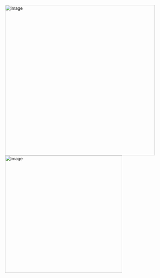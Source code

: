 <img width="494" alt="image" src="https://github.com/user-attachments/assets/c788fb77-025b-4c38-aaf7-25409cece5db" />
<img width="386" alt="image" src="https://github.com/user-attachments/assets/f4ef643c-a031-4c46-9ffc-c235fc64c347" />
